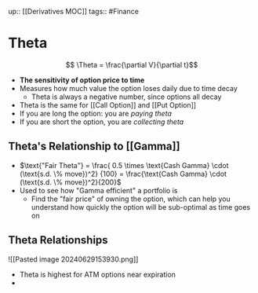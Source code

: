 up:: [[Derivatives MOC]]
tags:: #Finance 
# Theta
$$ \Theta = \frac{\partial V}{\partial t}$$
- **The sensitivity of option price to time**
- Measures how much value the option loses daily due to time decay
	- Theta is always a negative number, since options all decay
- Theta is the same for [[Call Option]] and [[Put Option]]
- If you are long the option: you are *paying theta*
- If you are short the option, you are *collecting theta*
## Theta's Relationship to [[Gamma]]
- $\text{"Fair Theta"} = \frac{ 0.5 \times \text{Cash Gamma} \cdot (\text{s.d. \% move})^2} {100} = \frac{\text{Cash Gamma} \cdot (\text{s.d. \% move})^2}{200}$
- Used to see how "Gamma efficient" a portfolio is
	- Find the "fair price" of owning the option, which can help you understand how quickly the option will be sub-optimal as time goes on
## Theta Relationships
![[Pasted image 20240629153930.png]]
- Theta is highest for ATM options near expiration
- 